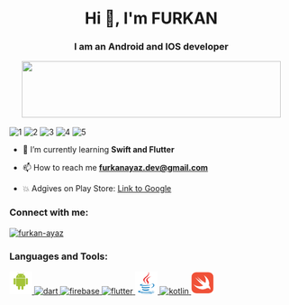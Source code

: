 <h1 align="center">Hi 👋, I'm FURKAN</h1>
<h3 align="center">I am an Android and IOS developer
</h3>



<p align="center">
  <img width="460" height="100" src="https://user-images.githubusercontent.com/59910223/123379905-6ec34100-d597-11eb-96d4-a3b6965d8621.png">
</p>


![1](https://user-images.githubusercontent.com/59910223/123380914-b26a7a80-d598-11eb-9dec-51b3c47d2aef.png)
![2](https://user-images.githubusercontent.com/59910223/123380937-bbf3e280-d598-11eb-8232-42e943229f12.png)
![3](https://user-images.githubusercontent.com/59910223/123380961-c57d4a80-d598-11eb-9555-e83343173d47.png)
![4](https://user-images.githubusercontent.com/59910223/123380985-cb732b80-d598-11eb-9838-3f18c9c5b8a5.png)
![5](https://user-images.githubusercontent.com/59910223/123381009-d29a3980-d598-11eb-991b-cde2d9ab60dd.png)



- 🌱 I’m currently learning **Swift and Flutter**

- 📫 How to reach me **furkanayaz.dev@gmail.com**

- 💥 Adgives on Play Store: [Link to Google](https://play.google.com/store/apps/details?id=com.advertise.adgives)

<h3 align="left">Connect with me:</h3>
<p align="left">
<a href="https://linkedin.com/in/furkan-ayaz" target="blank"><img align="center" src="https://raw.githubusercontent.com/rahuldkjain/github-profile-readme-generator/master/src/images/icons/Social/linked-in-alt.svg" alt="furkan-ayaz" height="30" width="40" /></a>
</p>

<h3 align="left">Languages and Tools:</h3>
<p align="left"> <a href="https://developer.android.com" target="_blank"> <img src="https://raw.githubusercontent.com/devicons/devicon/master/icons/android/android-original-wordmark.svg" alt="android" width="40" height="40"/> </a> <a href="https://dart.dev" target="_blank"> <img src="https://www.vectorlogo.zone/logos/dartlang/dartlang-icon.svg" alt="dart" width="40" height="40"/> </a> <a href="https://firebase.google.com/" target="_blank"> <img src="https://www.vectorlogo.zone/logos/firebase/firebase-icon.svg" alt="firebase" width="40" height="40"/> </a> <a href="https://flutter.dev" target="_blank"> <img src="https://www.vectorlogo.zone/logos/flutterio/flutterio-icon.svg" alt="flutter" width="40" height="40"/> </a> <a href="https://www.java.com" target="_blank"> <img src="https://raw.githubusercontent.com/devicons/devicon/master/icons/java/java-original.svg" alt="java" width="40" height="40"/> </a> <a href="https://kotlinlang.org" target="_blank"> <img src="https://www.vectorlogo.zone/logos/kotlinlang/kotlinlang-icon.svg" alt="kotlin" width="40" height="40"/> </a> <a href="https://developer.apple.com/swift/" target="_blank"> <img src="https://raw.githubusercontent.com/devicons/devicon/master/icons/swift/swift-original.svg" alt="swift" width="40" height="40"/> </a> </p>
